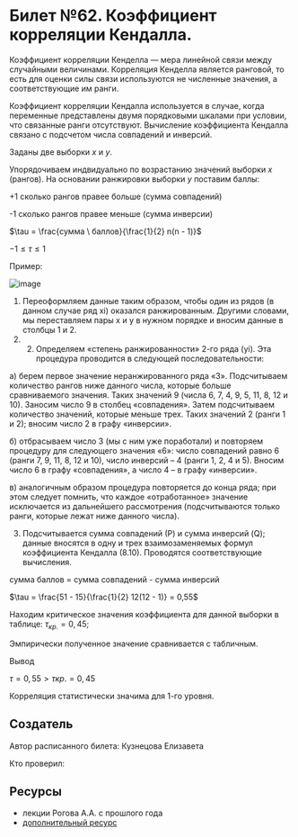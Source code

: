 # Билет №62. Коэффициент корреляции Кендалла.

Коэффициент корреляции Кенделла — мера линейной связи между случайными величинами. Корреляция Кенделла является ранговой, то есть для оценки силы связи используются не численные значения, а соответствующие им ранги.

Коэффициент корреляции Кендалла используется в случае, когда переменные представлены двумя порядковыми шкалами при условии, что связанные ранги отсутствуют. Вычисление коэффициента Кендалла связано с подсчетом числа совпадений и инверсий.

Заданы две выборки $x$ и $y$.

Упорядочиваем индвидуально по возрастанию значений выборки $x$ (рангов). На основании ранжировки выборки $y$ поставим баллы:

+1 сколько рангов правее больше (сумма совпадений)

-1 сколько рангов правее меньше (сумма инверсии)

$\tau = \frac{сумма \ баллов}{\frac{1}{2} n(n - 1)}$

$-1 \leq \tau \leq 1$

Пример:

![image](https://user-images.githubusercontent.com/78729103/211367096-ec29cf43-2245-426d-8867-ecf4df979f67.png)

1. Переоформляем данные таким образом, чтобы один из рядов (в данном случае ряд xi) оказался ранжированным. Другими словами, мы переставляем пары x и y в нужном порядке и вносим данные в столбцы 1 и 2.
2. 2. Определяем «степень ранжированности» 2-го ряда (yi). Эта процедура проводится в следующей последовательности:

а) берем первое значение неранжированного ряда «3». Подсчитываем количество рангов ниже данного числа, которые больше сравниваемого значения. Таких значений 9 (числа 6, 7, 4, 9, 5, 11, 8, 12 и 10). Заносим число 9 в столбец «совпадения». Затем подсчитываем количество значений, которые меньше трех. Таких значений 2 (ранги 1 и 2); вносим число 2 в графу «инверсии».

б) отбрасываем число 3 (мы с ним уже поработали) и повторяем процедуру для следующего значения «6»: число совпадений равно 6 (ранги 7, 9, 11, 8, 12 и 10), число инверсий – 4 (ранги 1, 2, 4 и 5). Вносим число 6 в графу «совпадения», а число 4 – в графу «инверсии».

в) аналогичным образом процедура повторяется до конца ряда; при этом следует помнить, что каждое «отработанное» значение исключается из дальнейшего рассмотрения (подсчитываются только ранги, которые лежат ниже данного числа).

3. Подсчитывается сумма совпадений (Р) и сумма инверсий (Q); данные вносятся в одну и трех взаимозаменяемых формул коэффициента Кендалла (8.10). Проводятся соответствующие вычисления.

сумма баллов = сумма совпадений - сумма инверсий

$\tau = \frac{51 - 15}{\frac{1}{2} 12(12 - 1)} = 0,55$

Находим критическое значения коэффициента для данной выборки в таблице: $τ_{кр.} = 0,45$;

Эмпирически полученное значение сравнивается с табличным.

Вывод

$τ = 0,55 > τкр. = 0,45$

Корреляция статистически значима для 1-го уровня.

## Создатель

Автор расписанного билета: Кузнецова Елизавета

Кто проверил:


## Ресурсы
- лекции Рогова А.А. с прошлого года
- [дополнительный ресурс](https://studfile.net/preview/5855743/page:29/)

